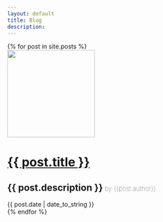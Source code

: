 ```yaml
---
layout: default
title: Blog
description: 
---
```


<div class="posts">
  {% for post in site.posts %}
  <div class="post">
    <img src="{{post.main_image}}" height="200">
      <h1 class="post-title"><a href="{{ post.url }}">{{ post.title }}</a></h1>
      <h2 class="post-description">{{ post.description }}<span style="font-weight:100;font-size:  0.7em;"> by {{post.author}}</span></h2>
      <span class="post-date">{{ post.date | date_to_string }}</span>
    </div>
  {% endfor %}
</div>
